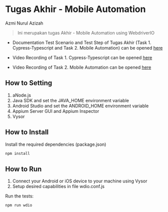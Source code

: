 # Tugas Akhir - Mobile Automation

Azmi Nurul Azizah

> Ini merupakan tugas Akhir - Mobile Automation using WebdriverIO

* Documentation Test Scenario and Test Step of Tugas Akhir (Task 1. Cypress-Typescript and Task 2. Mobile Automation) can be opened [here](https://docs.google.com/spreadsheets/d/1PhzHMWjmlnlW5VGNQyoUxwpF2zy_bPAdW9aqkJ5icTI/edit#gid=1581509478)

* Video Recording of Task 1. Cypress-Typescript can be opened [here](https://drive.google.com/file/d/1-CK-D043RwqrCs3SyBdN91Flu6vodHfD/view?usp=drive_link)

* Video Recording of Task 2. Mobile Automation can be opened [here](https://drive.google.com/file/d/13cKe5Ysikl79etrhPjh1LqImSbKzX9bG/view?usp=drive_link)


## How to Setting

1. aNode.js
2. Java SDK and set the JAVA_HOME environment variable
3. Android Studio and set the ANDROID_HOME environment variable
4. Appium Server GUI and Appium Inspector
5. Vysor


## How to Install

Install the required dependencies (package.json)

```sh
npm install
```

## How to Run

1. Connect your Android or iOS device to your machine using Vysor
2. Setup desired capabilities in file wdio.conf.js

Run the tests:

```sh
npm run wdio
```








